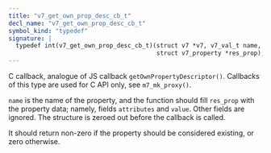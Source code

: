 ```yaml
---
title: "v7_get_own_prop_desc_cb_t"
decl_name: "v7_get_own_prop_desc_cb_t"
symbol_kind: "typedef"
signature: |
  typedef int(v7_get_own_prop_desc_cb_t)(struct v7 *v7, v7_val_t name,
                                         struct v7_property *res_prop);
---
```


C callback, analogue of JS callback `getOwnPropertyDescriptor()`.
Callbacks of this type are used for C API only, see `m7_mk_proxy()`.

`name` is the name of the property, and the function should fill
`res_prop` with the property data; namely, fields `attributes` and `value`.
Other fields are ignored. The structure is zeroed out before the callback
is called.

It should return non-zero if the property should be considered existing, or
zero otherwise. 

